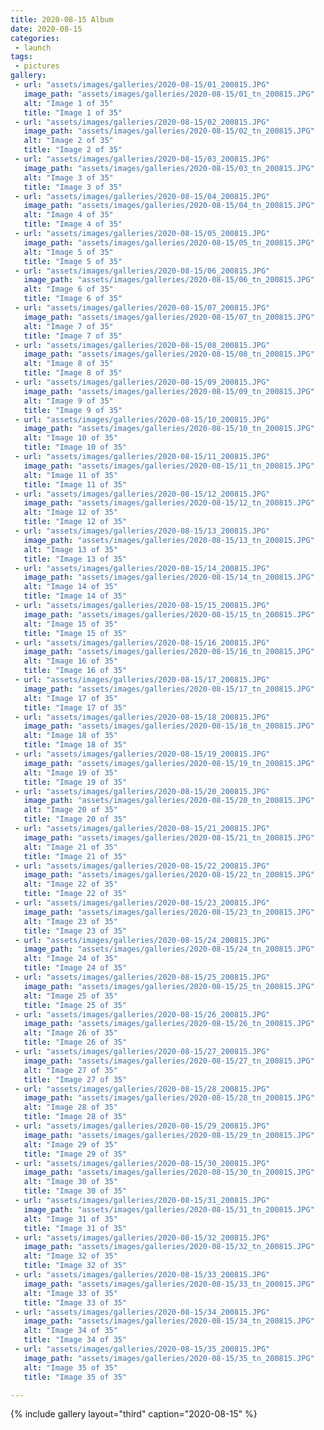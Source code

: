 ```yaml
---
title: 2020-08-15 Album
date: 2020-08-15
categories:
 - launch
tags:
 - pictures
gallery:
 - url: "assets/images/galleries/2020-08-15/01_200815.JPG"
   image_path: "assets/images/galleries/2020-08-15/01_tn_200815.JPG"
   alt: "Image 1 of 35"
   title: "Image 1 of 35"
 - url: "assets/images/galleries/2020-08-15/02_200815.JPG"
   image_path: "assets/images/galleries/2020-08-15/02_tn_200815.JPG"
   alt: "Image 2 of 35"
   title: "Image 2 of 35"
 - url: "assets/images/galleries/2020-08-15/03_200815.JPG"
   image_path: "assets/images/galleries/2020-08-15/03_tn_200815.JPG"
   alt: "Image 3 of 35"
   title: "Image 3 of 35"
 - url: "assets/images/galleries/2020-08-15/04_200815.JPG"
   image_path: "assets/images/galleries/2020-08-15/04_tn_200815.JPG"
   alt: "Image 4 of 35"
   title: "Image 4 of 35"
 - url: "assets/images/galleries/2020-08-15/05_200815.JPG"
   image_path: "assets/images/galleries/2020-08-15/05_tn_200815.JPG"
   alt: "Image 5 of 35"
   title: "Image 5 of 35"
 - url: "assets/images/galleries/2020-08-15/06_200815.JPG"
   image_path: "assets/images/galleries/2020-08-15/06_tn_200815.JPG"
   alt: "Image 6 of 35"
   title: "Image 6 of 35"
 - url: "assets/images/galleries/2020-08-15/07_200815.JPG"
   image_path: "assets/images/galleries/2020-08-15/07_tn_200815.JPG"
   alt: "Image 7 of 35"
   title: "Image 7 of 35"
 - url: "assets/images/galleries/2020-08-15/08_200815.JPG"
   image_path: "assets/images/galleries/2020-08-15/08_tn_200815.JPG"
   alt: "Image 8 of 35"
   title: "Image 8 of 35"
 - url: "assets/images/galleries/2020-08-15/09_200815.JPG"
   image_path: "assets/images/galleries/2020-08-15/09_tn_200815.JPG"
   alt: "Image 9 of 35"
   title: "Image 9 of 35"
 - url: "assets/images/galleries/2020-08-15/10_200815.JPG"
   image_path: "assets/images/galleries/2020-08-15/10_tn_200815.JPG"
   alt: "Image 10 of 35"
   title: "Image 10 of 35"
 - url: "assets/images/galleries/2020-08-15/11_200815.JPG"
   image_path: "assets/images/galleries/2020-08-15/11_tn_200815.JPG"
   alt: "Image 11 of 35"
   title: "Image 11 of 35"
 - url: "assets/images/galleries/2020-08-15/12_200815.JPG"
   image_path: "assets/images/galleries/2020-08-15/12_tn_200815.JPG"
   alt: "Image 12 of 35"
   title: "Image 12 of 35"
 - url: "assets/images/galleries/2020-08-15/13_200815.JPG"
   image_path: "assets/images/galleries/2020-08-15/13_tn_200815.JPG"
   alt: "Image 13 of 35"
   title: "Image 13 of 35"
 - url: "assets/images/galleries/2020-08-15/14_200815.JPG"
   image_path: "assets/images/galleries/2020-08-15/14_tn_200815.JPG"
   alt: "Image 14 of 35"
   title: "Image 14 of 35"
 - url: "assets/images/galleries/2020-08-15/15_200815.JPG"
   image_path: "assets/images/galleries/2020-08-15/15_tn_200815.JPG"
   alt: "Image 15 of 35"
   title: "Image 15 of 35"
 - url: "assets/images/galleries/2020-08-15/16_200815.JPG"
   image_path: "assets/images/galleries/2020-08-15/16_tn_200815.JPG"
   alt: "Image 16 of 35"
   title: "Image 16 of 35"
 - url: "assets/images/galleries/2020-08-15/17_200815.JPG"
   image_path: "assets/images/galleries/2020-08-15/17_tn_200815.JPG"
   alt: "Image 17 of 35"
   title: "Image 17 of 35"
 - url: "assets/images/galleries/2020-08-15/18_200815.JPG"
   image_path: "assets/images/galleries/2020-08-15/18_tn_200815.JPG"
   alt: "Image 18 of 35"
   title: "Image 18 of 35"
 - url: "assets/images/galleries/2020-08-15/19_200815.JPG"
   image_path: "assets/images/galleries/2020-08-15/19_tn_200815.JPG"
   alt: "Image 19 of 35"
   title: "Image 19 of 35"
 - url: "assets/images/galleries/2020-08-15/20_200815.JPG"
   image_path: "assets/images/galleries/2020-08-15/20_tn_200815.JPG"
   alt: "Image 20 of 35"
   title: "Image 20 of 35"
 - url: "assets/images/galleries/2020-08-15/21_200815.JPG"
   image_path: "assets/images/galleries/2020-08-15/21_tn_200815.JPG"
   alt: "Image 21 of 35"
   title: "Image 21 of 35"
 - url: "assets/images/galleries/2020-08-15/22_200815.JPG"
   image_path: "assets/images/galleries/2020-08-15/22_tn_200815.JPG"
   alt: "Image 22 of 35"
   title: "Image 22 of 35"
 - url: "assets/images/galleries/2020-08-15/23_200815.JPG"
   image_path: "assets/images/galleries/2020-08-15/23_tn_200815.JPG"
   alt: "Image 23 of 35"
   title: "Image 23 of 35"
 - url: "assets/images/galleries/2020-08-15/24_200815.JPG"
   image_path: "assets/images/galleries/2020-08-15/24_tn_200815.JPG"
   alt: "Image 24 of 35"
   title: "Image 24 of 35"
 - url: "assets/images/galleries/2020-08-15/25_200815.JPG"
   image_path: "assets/images/galleries/2020-08-15/25_tn_200815.JPG"
   alt: "Image 25 of 35"
   title: "Image 25 of 35"
 - url: "assets/images/galleries/2020-08-15/26_200815.JPG"
   image_path: "assets/images/galleries/2020-08-15/26_tn_200815.JPG"
   alt: "Image 26 of 35"
   title: "Image 26 of 35"
 - url: "assets/images/galleries/2020-08-15/27_200815.JPG"
   image_path: "assets/images/galleries/2020-08-15/27_tn_200815.JPG"
   alt: "Image 27 of 35"
   title: "Image 27 of 35"
 - url: "assets/images/galleries/2020-08-15/28_200815.JPG"
   image_path: "assets/images/galleries/2020-08-15/28_tn_200815.JPG"
   alt: "Image 28 of 35"
   title: "Image 28 of 35"
 - url: "assets/images/galleries/2020-08-15/29_200815.JPG"
   image_path: "assets/images/galleries/2020-08-15/29_tn_200815.JPG"
   alt: "Image 29 of 35"
   title: "Image 29 of 35"
 - url: "assets/images/galleries/2020-08-15/30_200815.JPG"
   image_path: "assets/images/galleries/2020-08-15/30_tn_200815.JPG"
   alt: "Image 30 of 35"
   title: "Image 30 of 35"
 - url: "assets/images/galleries/2020-08-15/31_200815.JPG"
   image_path: "assets/images/galleries/2020-08-15/31_tn_200815.JPG"
   alt: "Image 31 of 35"
   title: "Image 31 of 35"
 - url: "assets/images/galleries/2020-08-15/32_200815.JPG"
   image_path: "assets/images/galleries/2020-08-15/32_tn_200815.JPG"
   alt: "Image 32 of 35"
   title: "Image 32 of 35"
 - url: "assets/images/galleries/2020-08-15/33_200815.JPG"
   image_path: "assets/images/galleries/2020-08-15/33_tn_200815.JPG"
   alt: "Image 33 of 35"
   title: "Image 33 of 35"
 - url: "assets/images/galleries/2020-08-15/34_200815.JPG"
   image_path: "assets/images/galleries/2020-08-15/34_tn_200815.JPG"
   alt: "Image 34 of 35"
   title: "Image 34 of 35"
 - url: "assets/images/galleries/2020-08-15/35_200815.JPG"
   image_path: "assets/images/galleries/2020-08-15/35_tn_200815.JPG"
   alt: "Image 35 of 35"
   title: "Image 35 of 35"

---
```


{% include gallery layout="third" caption="2020-08-15" %}
